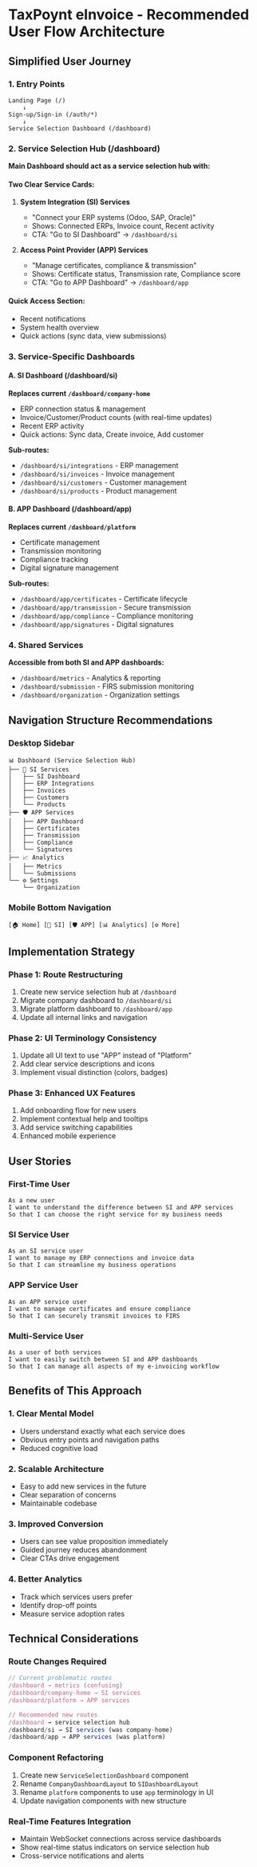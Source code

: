 # TaxPoynt eInvoice - Recommended User Flow Architecture

## Simplified User Journey

### 1. Entry Points
```
Landing Page (/) 
    ↓
Sign-up/Sign-in (/auth/*)
    ↓
Service Selection Dashboard (/dashboard)
```

### 2. Service Selection Hub (/dashboard)
**Main Dashboard should act as a service selection hub with:**

#### Two Clear Service Cards:
1. **System Integration (SI) Services**
   - "Connect your ERP systems (Odoo, SAP, Oracle)"
   - Shows: Connected ERPs, Invoice count, Recent activity
   - CTA: "Go to SI Dashboard" → `/dashboard/si`

2. **Access Point Provider (APP) Services** 
   - "Manage certificates, compliance & transmission"
   - Shows: Certificate status, Transmission rate, Compliance score
   - CTA: "Go to APP Dashboard" → `/dashboard/app`

#### Quick Access Section:
- Recent notifications
- System health overview
- Quick actions (sync data, view submissions)

### 3. Service-Specific Dashboards

#### A. SI Dashboard (/dashboard/si)
**Replaces current `/dashboard/company-home`**
- ERP connection status & management
- Invoice/Customer/Product counts (with real-time updates)
- Recent ERP activity
- Quick actions: Sync data, Create invoice, Add customer

**Sub-routes:**
- `/dashboard/si/integrations` - ERP management
- `/dashboard/si/invoices` - Invoice management  
- `/dashboard/si/customers` - Customer management
- `/dashboard/si/products` - Product management

#### B. APP Dashboard (/dashboard/app)
**Replaces current `/dashboard/platform`**
- Certificate management
- Transmission monitoring  
- Compliance tracking
- Digital signature management

**Sub-routes:**
- `/dashboard/app/certificates` - Certificate lifecycle
- `/dashboard/app/transmission` - Secure transmission
- `/dashboard/app/compliance` - Compliance monitoring
- `/dashboard/app/signatures` - Digital signatures

### 4. Shared Services
**Accessible from both SI and APP dashboards:**
- `/dashboard/metrics` - Analytics & reporting
- `/dashboard/submission` - FIRS submission monitoring
- `/dashboard/organization` - Organization settings

## Navigation Structure Recommendations

### Desktop Sidebar
```
📊 Dashboard (Service Selection Hub)
├── 🔗 SI Services
│   ├── SI Dashboard
│   ├── ERP Integrations
│   ├── Invoices
│   ├── Customers
│   └── Products
├── 🛡️ APP Services  
│   ├── APP Dashboard
│   ├── Certificates
│   ├── Transmission
│   ├── Compliance
│   └── Signatures
├── 📈 Analytics
│   ├── Metrics
│   └── Submissions
└── ⚙️ Settings
    └── Organization
```

### Mobile Bottom Navigation
```
[🏠 Home] [🔗 SI] [🛡️ APP] [📊 Analytics] [⚙️ More]
```

## Implementation Strategy

### Phase 1: Route Restructuring
1. Create new service selection hub at `/dashboard`
2. Migrate company dashboard to `/dashboard/si`
3. Migrate platform dashboard to `/dashboard/app`
4. Update all internal links and navigation

### Phase 2: UI Terminology Consistency
1. Update all UI text to use "APP" instead of "Platform"
2. Add clear service descriptions and icons
3. Implement visual distinction (colors, badges)

### Phase 3: Enhanced UX Features
1. Add onboarding flow for new users
2. Implement contextual help and tooltips
3. Add service switching capabilities
4. Enhanced mobile experience

## User Stories

### First-Time User
```
As a new user
I want to understand the difference between SI and APP services
So that I can choose the right service for my business needs
```

### SI Service User
```
As an SI service user
I want to manage my ERP connections and invoice data
So that I can streamline my business operations
```

### APP Service User
```
As an APP service user  
I want to manage certificates and ensure compliance
So that I can securely transmit invoices to FIRS
```

### Multi-Service User
```
As a user of both services
I want to easily switch between SI and APP dashboards
So that I can manage all aspects of my e-invoicing workflow
```

## Benefits of This Approach

### 1. Clear Mental Model
- Users understand exactly what each service does
- Obvious entry points and navigation paths
- Reduced cognitive load

### 2. Scalable Architecture
- Easy to add new services in the future
- Clear separation of concerns
- Maintainable codebase

### 3. Improved Conversion
- Users can see value proposition immediately
- Guided journey reduces abandonment
- Clear CTAs drive engagement

### 4. Better Analytics
- Track which services users prefer
- Identify drop-off points
- Measure service adoption rates

## Technical Considerations

### Route Changes Required
```javascript
// Current problematic routes
/dashboard → metrics (confusing)
/dashboard/company-home → SI services
/dashboard/platform → APP services

// Recommended new routes  
/dashboard → service selection hub
/dashboard/si → SI services (was company-home)
/dashboard/app → APP services (was platform)
```

### Component Refactoring
1. Create new `ServiceSelectionDashboard` component
2. Rename `CompanyDashboardLayout` to `SIDashboardLayout`
3. Rename `platform` components to use `app` terminology in UI
4. Update navigation components with new structure

### Real-Time Features Integration
- Maintain WebSocket connections across service dashboards
- Show real-time status indicators on service selection hub
- Cross-service notifications and alerts